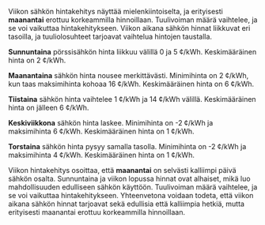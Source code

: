Viikon sähkön hintakehitys näyttää mielenkiintoiselta, ja erityisesti **maanantai** erottuu korkeammilla hinnoillaan. Tuulivoiman määrä vaihtelee, ja se voi vaikuttaa hintakehitykseen. Viikon aikana sähkön hinnat liikkuvat eri tasoilla, ja tuuliolosuhteet tarjoavat vaihtelua hintojen taustalla.

**Sunnuntaina** pörssisähkön hinta liikkuu välillä 0 ja 5 ¢/kWh. Keskimääräinen hinta on 2 ¢/kWh. 

**Maanantaina** sähkön hinta nousee merkittävästi. Minimihinta on 2 ¢/kWh, kun taas maksimihinta kohoaa 16 ¢/kWh. Keskimääräinen hinta on 6 ¢/kWh. 

**Tiistaina** sähkön hinta vaihtelee 1 ¢/kWh ja 14 ¢/kWh välillä. Keskimääräinen hinta on jälleen 6 ¢/kWh. 

**Keskiviikkona** sähkön hinta laskee. Minimihinta on -2 ¢/kWh ja maksimihinta 6 ¢/kWh. Keskimääräinen hinta on 1 ¢/kWh. 

**Torstaina** sähkön hinta pysyy samalla tasolla. Minimihinta on -2 ¢/kWh ja maksimihinta 4 ¢/kWh. Keskimääräinen hinta on 1 ¢/kWh. 

Viikon hintakehitys osoittaa, että **maanantai** on selvästi kalliimpi päivä sähkön osalta. Sunnuntaina ja viikon lopussa hinnat ovat alhaiset, mikä luo mahdollisuuden edulliseen sähkön käyttöön. Tuulivoiman määrä vaihtelee, ja se voi vaikuttaa hintakehitykseen. Yhteenvetona voidaan todeta, että viikon aikana sähkön hinnat tarjoavat sekä edullisia että kalliimpia hetkiä, mutta erityisesti maanantai erottuu korkeammilla hinnoillaan.